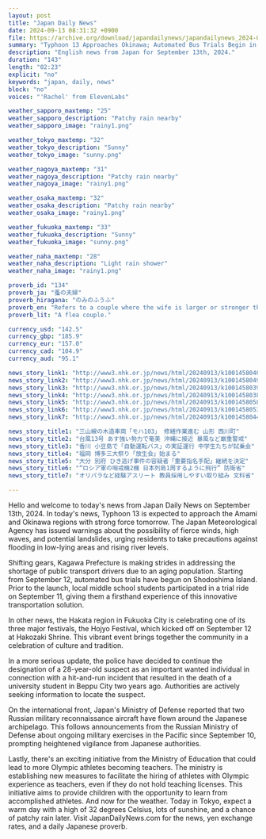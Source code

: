```yaml
---
layout: post
title: "Japan Daily News"
date: 2024-09-13 08:31:32 +0900
file: https://archive.org/download/japandailynews/japandailynews_2024-09-13.mp3
summary: "Typhoon 13 Approaches Okinawa; Automated Bus Trials Begin in Kagawa, & more…"
description: "English news from Japan for September 13th, 2024."
duration: "143"
length: "02:23"
explicit: "no"
keywords: "japan, daily, news"
block: "no"
voices: "'Rachel' from ElevenLabs"

weather_sapporo_maxtemp: "25"
weather_sapporo_description: "Patchy rain nearby"
weather_sapporo_image: "rainy1.png"

weather_tokyo_maxtemp: "32"
weather_tokyo_description: "Sunny"
weather_tokyo_image: "sunny.png"

weather_nagoya_maxtemp: "31"
weather_nagoya_description: "Patchy rain nearby"
weather_nagoya_image: "rainy1.png"

weather_osaka_maxtemp: "32"
weather_osaka_description: "Patchy rain nearby"
weather_osaka_image: "rainy1.png"

weather_fukuoka_maxtemp: "33"
weather_fukuoka_description: "Sunny"
weather_fukuoka_image: "sunny.png"

weather_naha_maxtemp: "28"
weather_naha_description: "Light rain shower"
weather_naha_image: "rainy1.png"

proverb_id: "134"
proverb_ja: "蚤の夫婦"
proverb_hiragana: "のみのふうふ"
proverb_en: "Refers to a couple where the wife is larger or stronger than the husband."
proverb_lit: "A flea couple."

currency_usd: "142.5"
currency_gbp: "185.9"
currency_eur: "157.0"
currency_cad: "104.9"
currency_aud: "95.1"

news_story_link1: "http://www3.nhk.or.jp/news/html/20240913/k10014580401000.html"
news_story_link2: "http://www3.nhk.or.jp/news/html/20240913/k10014580491000.html"
news_story_link3: "http://www3.nhk.or.jp/news/html/20240913/k10014580391000.html"
news_story_link4: "http://www3.nhk.or.jp/news/html/20240913/k10014580381000.html"
news_story_link5: "http://www3.nhk.or.jp/news/html/20240913/k10014580581000.html"
news_story_link6: "http://www3.nhk.or.jp/news/html/20240913/k10014580531000.html"
news_story_link7: "http://www3.nhk.or.jp/news/html/20240913/k10014580441000.html"

news_story_title1: "三山線の木造車両「モハ103」 修繕作業進む 山形 西川町"
news_story_title2: "台風13号 あす強い勢力で奄美 沖縄に接近 暴風など厳重警戒"
news_story_title3: "香川 小豆島で「自動運転バス」の実証運行 中学生たちが試乗会"
news_story_title4: "福岡 博多三大祭り「放生会」始まる"
news_story_title5: "大分 別府 ひき逃げ事件の容疑者「重要指名手配」継続を決定"
news_story_title6: "“ロシア軍の哨戒機2機 日本列島1周するように飛行” 防衛省"
news_story_title7: "オリパラなど経験アスリート 教員採用しやすい取り組み 文科省"

---
```


Hello and welcome to today's news from Japan Daily News on September 13th, 2024. In today's news, Typhoon 13 is expected to approach the Amami and Okinawa regions with strong force tomorrow. The Japan Meteorological Agency has issued warnings about the possibility of fierce winds, high waves, and potential landslides, urging residents to take precautions against flooding in low-lying areas and rising river levels.

Shifting gears, Kagawa Prefecture is making strides in addressing the shortage of public transport drivers due to an aging population. Starting from September 12, automated bus trials have begun on Shodoshima Island. Prior to the launch, local middle school students participated in a trial ride on September 11, giving them a firsthand experience of this innovative transportation solution.

In other news, the Hakata region in Fukuoka City is celebrating one of its three major festivals, the Hojyo Festival, which kicked off on September 12 at Hakozaki Shrine. This vibrant event brings together the community in a celebration of culture and tradition.

In a more serious update, the police have decided to continue the designation of a 28-year-old suspect as an important wanted individual in connection with a hit-and-run incident that resulted in the death of a university student in Beppu City two years ago. Authorities are actively seeking information to locate the suspect.

On the international front, Japan's Ministry of Defense reported that two Russian military reconnaissance aircraft have flown around the Japanese archipelago. This follows announcements from the Russian Ministry of Defense about ongoing military exercises in the Pacific since September 10, prompting heightened vigilance from Japanese authorities.

Lastly, there's an exciting initiative from the Ministry of Education that could lead to more Olympic athletes becoming teachers. The ministry is establishing new measures to facilitate the hiring of athletes with Olympic experience as teachers, even if they do not hold teaching licenses. This initiative aims to provide children with the opportunity to learn from accomplished athletes. And now for the weather. Today in Tokyo, expect a warm day with a high of 32 degrees Celsius, lots of sunshine, and a chance of patchy rain later.  Visit JapanDailyNews.com for the news, yen exchange rates, and a daily Japanese proverb.
